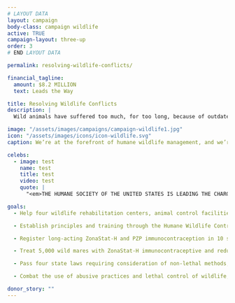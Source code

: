 ```yaml
---
# LAYOUT DATA
layout: campaign
body-class: campaign wildlife
active: TRUE
campaign-layout: three-up
order: 3
# END LAYOUT DATA

permalink: resolving-wildlife-conflicts/

financial_tagline:
  amount: $8.2 MILLION
  text: Leads the Way

title: Resolving Wildlife Conflicts
description: |
  Wild animals have suffered too much, for too long, because of outdated, destructive andlethal “solutions” to human-wildlife conflicts. We need humane, science-based approaches to co-existing with our wild neighbors. We’re on the forefront of this research, carrying out innovative deer immunocontraception research projects in partnership with leading veterinary medicine schools.

image: "/assets/images/campaigns/campaign-wildlife1.jpg"
icon: "/assets/images/icons/icon-wildlife.svg"
caption: We’re at the forefront of humane wildlife management, and we’re ready to share our knowledge.

celebs:
  - image: test
    name: test
    title: test
    video: test
    quote: |
      "<em>THE HUMANE SOCIETY OF THE UNITED STATES IS LEADING THE CHARGE IN THE WAY WE MANAGE WILDLIFE</em> through innovative non-lethal techniques that are humane, effective and provide sustainable solutions for our communities nationwide.<br>— James Cromwell,<br>Actor, <em>Babe<em>"

goals:
  - Help four wildlife rehabilitation centers, animal control facilities or shelters reduce wild animal intake and train 300 local groups on urban wildlife conflicts annually.

  - Establish principles and training through the Humane Wildlife Control Association.

  - Register long-acting ZonaStat-H and PZP immunocontraception in 10 states.

  - Treat 5,000 wild mares with ZonaStat-H immunocontraceptive and reduce the number of government-held wild horses and burros by helping find them homes.

  - Pass four state laws requiring consideration of non-lethal methods, implement 10 humane management community plans and replace five lethal programs with fertility control.

  - Combat the use of abusive practices and lethal control of wildlife, such as steel-jawed leghold traps and toxic poisons.

donor_story: ""
---
```

